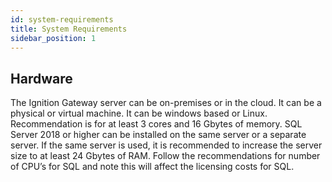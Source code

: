 ```yaml
---
id: system-requirements
title: System Requirements
sidebar_position: 1
---
```


## Hardware
The Ignition Gateway server can be on-premises or in the cloud. It can be a physical or virtual machine. It can be windows based or Linux. Recommendation is for at least 3 cores and 16 Gbytes of memory. SQL Server 2018 or higher can be installed on the same server or a separate server. If the same server is used, it is recommended to increase the server size to at least 24 Gbytes of RAM. Follow the recommendations for number of CPU’s for SQL and note this will affect the licensing costs for SQL.